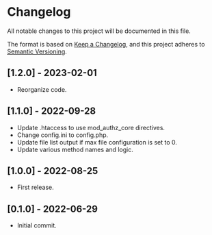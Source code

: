 # Changelog
All notable changes to this project will be documented in this file.

The format is based on [Keep a Changelog](https://keepachangelog.com/en/1.0.0/),
and this project adheres to [Semantic Versioning](https://semver.org/spec/v2.0.0.html).

## [1.2.0] - 2023-02-01
- Reorganize code.

## [1.1.0] - 2022-09-28
- Update .htaccess to use mod_authz_core directives.
- Change config.ini to config.php.
- Update file list output if max file configuration is set to 0.
- Update various method names and logic.

## [1.0.0] - 2022-08-25
- First release.

## [0.1.0] - 2022-06-29
- Initial commit.
